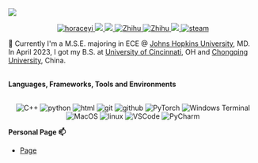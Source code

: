 <img src="https://github.com/horaceyi/horaceyi/images/HoraceYee.png"> 
<p align="center">
<a href="https://github.com/horaceyi">
<img src="https://komarev.com/ghpvc/?username=horaceyi&style=flat-square" alt="horaceyi" />
</a>
 <a href="mailto:horaceyi@outlook.com">
<img src="https://img.shields.io/badge/-horaceyi@outlook.com-0072C6?style=flat-square&logo=microsoft-outlook&logoColor=white&link=mailto:horaceyi@outlook.com">
</a>
</a>
 <a href="mailto:hongrui.yee@gmail.com">
 <img src="https://img.shields.io/badge/-hongrui.yee@gmail.com-c14438?style=flat-square&logo=Gmail&logoColor=white&link=mailto:hongrui.yee@gmail.com">
</a>
 <a>
  <a href="https://www.zhihu.com/people/horaceyi" target="_blank">
    <img src="https://img.shields.io/badge/知乎-Horace-0079FF.svg?style=flat-square&logo=zhihu&logoColor=white" alt="Zhihu">
  </a>
    <a href="https://www.linkedin.com/in/horaceyi/" target="_blank">
    <img src="https://img.shields.io/badge/LinkedIn-Hongrui Yi-0079FF.svg?style=flat-square&logo=linkedin&logoColor=white" alt="Zhihu">
  </a>
  <a href="https://github.com/horaceyi">
 <img src="https://img.shields.io/badge/-SW249535691301-E60012?style=flat-square&logo=Nintendo-Switch&logoColor=FFFFFF">
</a>
 <a>
  <a href="https://steamcommunity.com/id/horaceyi/"> 
 <img src="https://img.shields.io/badge/@Horace-1DA1F2?style=flat-square&logo=Steam&logoColor=black" alt="steam"/>
  </a>
</p>

🌱 Currently I'm a M.S.E. majoring in ECE @ [Johns Hopkins University](https://www.jhu.edu/), MD. In April 2023, I got my B.S. at [University of Cincinnati](https://www.ec.edu), OH and [Chongqing University](https://english.cqu.edu.cn), China. 

</br><strong>Languages, Frameworks, Tools and Environments</strong></br></br>
<p align="center">
<img alt="C++" src="https://img.shields.io/badge/-C++-525288?style=flat-square&logo=c%2B%2B&logoColor=white" />
<img alt="python" src="https://img.shields.io/badge/-Python-74787a?style=flat-square&logo=python&logoColor=white" />
<img alt="html" src="https://img.shields.io/badge/-html-d2d97a?style=flat-square&logo=html5&logoColor=white" />

<img alt="git" src="https://img.shields.io/badge/-Git-5c2223?style=flat-square&logo=git&logoColor=white" />
<img alt="github" src="https://img.shields.io/badge/-GitHub-d13c74?style=flat-square&logo=github&logoColor=white" />
<img alt="PyTorch" src="https://img.shields.io/badge/-PyTorch-94567a?style=flat-square&logo=PyTorch&logoColor=white" />
<img alt="Windows Terminal" src="https://img.shields.io/badge/-Terminal-36292f?style=flat-square&logo=Windows Terminal&logoColor=white" />


<img alt="MacOS" src="https://img.shields.io/badge/-MacOS-4e94a7?style=flat-square&logo=macos&logoColor=white" />
<img alt="linux" src="https://img.shields.io/badge/-Linux-8076a3?style=flat-square&logo=linux&logoColor=white" />
<img alt="VSCode" src="https://img.shields.io/badge/-VSCode-007ACC?style=flat-square&logo=Visual Studio Code&logoColor=white" />
<img alt="PyCharm" src="https://img.shields.io/badge/-PyCharm-b7ae8f?style=flat-square&logo=Pycharm&logoColor=white" />

</p>

<strong>Personal Page 📫</strong>
* [Page](https://horaceyi.com)
